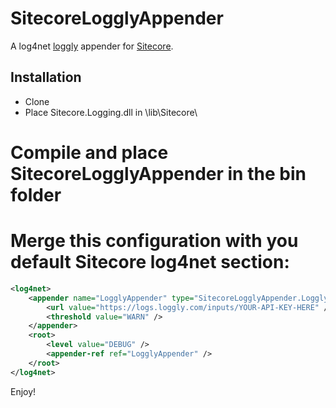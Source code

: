 # SitecoreLogglyAppender

A log4net [loggly](http://www.loggly.com/) appender for [Sitecore](http://www.sitecore.net).

## Installation ##

* Clone
* Place Sitecore.Logging.dll in \lib\Sitecore\
# Compile and place SitecoreLogglyAppender in the bin folder
# Merge this configuration with you default Sitecore log4net section:

```xml
<log4net>
	<appender name="LogglyAppender" type="SitecoreLogglyAppender.LogglyAppender, SitecoreLogglyAppender">
		<url value="https://logs.loggly.com/inputs/YOUR-API-KEY-HERE" />
		<threshold value="WARN" />
	</appender>
	<root>
		<level value="DEBUG" />
		<appender-ref ref="LogglyAppender" />
	</root>
</log4net>
```

Enjoy!
